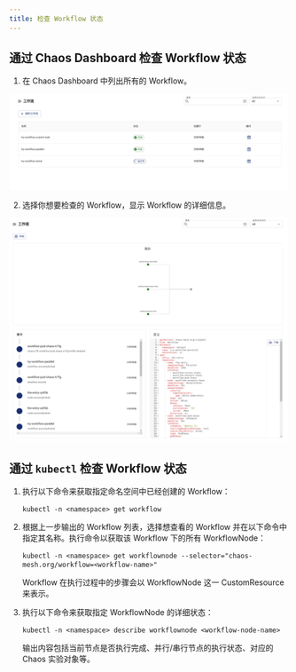 ```yaml
---
title: 检查 Workflow 状态
---
```


## 通过 Chaos Dashboard 检查 Workflow 状态

1. 在 Chaos Dashboard 中列出所有的 Workflow。

![List Workflow On Dashboard](./img/list-workflow-on-dashboard.png)

2. 选择你想要检查的 Workflow，显示 Workflow 的详细信息。

![Workflow Status On Dashboard](./img/workflow-status-on-dashboard.png)

## 通过 `kubectl` 检查 Workflow 状态

1. 执行以下命令来获取指定命名空间中已经创建的 Workflow：

   ```shell
   kubectl -n <namespace> get workflow
   ```

2. 根据上一步输出的 Workflow 列表，选择想查看的 Workflow 并在以下命令中指定其名称。执行命令以获取该 Workflow 下的所有 WorkflowNode：

   ```shell
   kubectl -n <namespace> get workflownode --selector="chaos-mesh.org/workflow=<workflow-name>"
   ```

   Workflow 在执行过程中的步骤会以 WorkflowNode 这一 CustomResource 来表示。

3. 执行以下命令来获取指定 WorkflowNode 的详细状态：

   ```shell
   kubectl -n <namespace> describe workflownode <workflow-node-name>
   ```

   输出内容包括当前节点是否执行完成、并行/串行节点的执行状态、对应的 Chaos 实验对象等。

